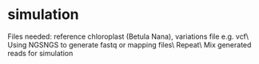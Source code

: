 # simulation

Files needed: reference chloroplast (Betula Nana), variations file e.g. vcf\\
Using NGSNGS to generate fastq or mapping files\\
Repeat\\
Mix generated reads for simulation
